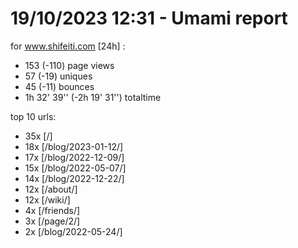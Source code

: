 # 19/10/2023 12:31 - Umami report
for www.shifeiti.com [24h] :

 - 153 (-110) page views
 - 57 (-19) uniques
 - 45 (-11) bounces
 - 1h 32' 39'' (-2h 19' 31'') totaltime


top 10 urls:
 - 35x [/]
 - 18x [/blog/2023-01-12/]
 - 17x [/blog/2022-12-09/]
 - 15x [/blog/2022-05-07/]
 - 14x [/blog/2022-12-22/]
 - 12x [/about/]
 - 12x [/wiki/]
 - 4x [/friends/]
 - 3x [/page/2/]
 - 2x [/blog/2022-05-24/]


